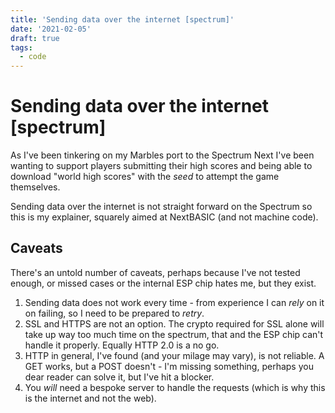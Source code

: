 ```yaml
---
title: 'Sending data over the internet [spectrum]'
date: '2021-02-05'
draft: true
tags:
  - code
---
```


# Sending data over the internet [spectrum]

As I've been tinkering on my Marbles port to the Spectrum Next I've been wanting to support players submitting their high scores and being able to download "world high scores" with the _seed_ to attempt the game themselves.

Sending data over the internet is not straight forward on the Spectrum so this is my explainer, squarely aimed at NextBASIC (and not machine code).

<!--more-->

## Caveats

There's an untold number of caveats, perhaps because I've not tested enough, or missed cases or the internal ESP chip hates me, but they exist.

1. Sending data does not work every time - from experience I can _rely_ on it on failing, so I need to be prepared to _retry_.
2. SSL and HTTPS are not an option. The crypto required for SSL alone will take up way too much time on the spectrum, that and the ESP chip can't handle it properly. Equally HTTP 2.0 is a no go.
3. HTTP in general, I've found (and your milage may vary), is not reliable. A GET works, but a POST doesn't - I'm missing something, perhaps you dear reader can solve it, but I've hit a blocker.
4. You _will_ need a bespoke server to handle the requests (which is why this is the internet and not the web).

##
